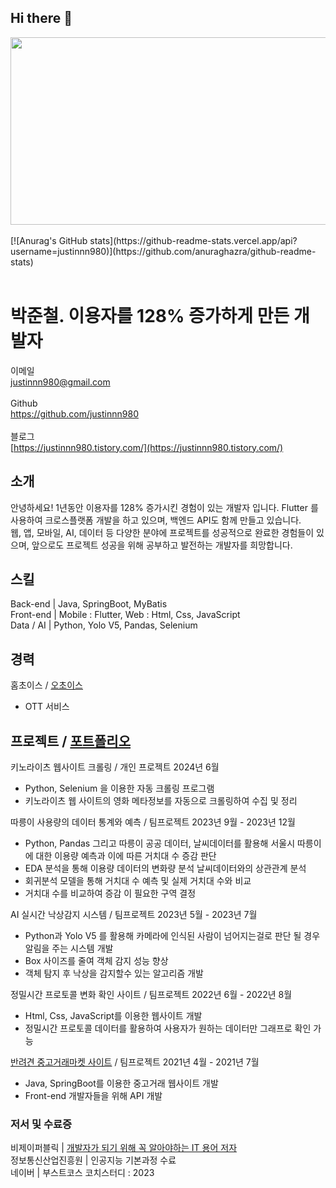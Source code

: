 ## Hi there 👋
<a href="https://github.com/devxb/gitanimals">
<img
  src="https://render.gitanimals.org/farms/justinnn980"
  width="600"
  height="300"
/>
</a>

</br>
</br>
[![Anurag's GitHub stats](https://github-readme-stats.vercel.app/api?username=justinnn980)](https://github.com/anuraghazra/github-readme-stats)
</br>
</br>

# 박준철. 이용자를 128% 증가하게 만든 개발자
이메일</br>
justinnn980@gmail.com</br>
</br>
Github</br>
https://github.com/justinnn980</br>
</br>
블로그</br>
[https://justinnn980.tistory.com/](https://justinnn980.tistory.com/)</br>

## 소개
안녕하세요! 1년동안 이용자를 128% 증가시킨 경험이 있는 개발자 입니다. Flutter 를 사용하여 크로스플랫폼 개발을 하고 있으며, 백엔드 API도 함께 만들고 있습니다.</br>
웹, 앱, 모바일, AI, 데이터 등 다양한 분야에 프로젝트를 성공적으로 완료한 경험들이 있으며, 앞으로도 프로젝트 성공을 위해 공부하고 발전하는 개발자를 희망합니다.

## 스킬
Back-end | Java, SpringBoot, MyBatis </br>
Front-end | Mobile : Flutter,  Web : Html, Css, JavaScript</br>
Data / AI | Python, Yolo V5, Pandas, Selenium</br>

## 경력
홈초이스 / [오초이스](https://play.google.com/store/apps/details?id=com.homechoice.app.homechoice&hl=ko)
- OTT 서비스 </br>

## 프로젝트 / [포트폴리오](https://tremendous-magnesium-27a.notion.site/14853fcdc980809da504dfe2a6118728)
키노라이츠 웹사이트 크롤링 / 개인 프로젝트		2024년 6월</br>
- Python,  Selenium 을 이용한 자동 크롤링 프로그램</br>
- 키노라이츠 웹 사이트의 영화 메타정보를 자동으로 크롤링하여 수집 및 정리 </br>

따릉이 사용량의 데이터 통계와 예측 / 팀프로젝트		2023년 9월 - 2023년 12월 </br>
- Python, Pandas 그리고 따릉이 공공 데이터, 날씨데이터를 활용해 서울시 따릉이에 대한 이용량 예측과 이에 따른 거치대 수 증감 판단</br>
- EDA 분석을 통해 이용량 데이터의 변화량 분석 날씨데이터와의 상관관계 분석</br>
- 회귀분석 모델을 통해 거치대 수 예측 및 실제 거치대 수와 비교</br>
- 거치대 수를 비교하여 증감 이 필요한 구역 결정</br>

AI 실시간 낙상감지 시스템 / 팀프로젝트		2023년 5월 - 2023년 7월</br>
- Python과 Yolo V5 를 활용해 카메라에 인식된 사람이 넘어지는걸로 판단 될 경우 알림을 주는 시스템 개발</br>
- Box 사이즈를 줄여 객체 감지 성능 향상</br>
- 객체 탐지 후 낙상을 감지할수 있는 알고리즘 개발</br>

정밀시간 프로토콜 변화 확인 사이트 / 팀프로젝트		2022년 6월 - 2022년 8월</br>
- Html, Css, JavaScript를 이용한 웹사이트 개발</br>
- 정밀시간 프로토콜 데이터를 활용하여 사용자가 원하는 데이터만 그래프로 확인 가능</br>

[반려견 중고거래마켓 사이트](https://www.youtube.com/watch?v=A76W9kts5u4&list=PLqbWuGdVBJd1bukVXopWjl5mUevBtj04h&index=1) / 팀프로젝트		2021년 4월 - 2021년 7월</br>
- Java, SpringBoot를 이용한 중고거래 웹사이트 개발</br>
- Front-end 개발자들을 위해 API 개발</br>

### 저서 및 수료증
비제이퍼블릭 | [개발자가 되기 위해 꼭 알아야하는 IT 용어 저자](https://www.yes24.com/Product/Goods/109711067) </br>
정보통신산업진흥원 | 인공지능 기본과정 수료</br>
네이버 | 부스트코스<DATA SCIENCE> 코치스터디 : 2023</br>
